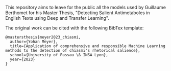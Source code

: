 This repository aims to leave for the public all the models used by Guillaume Berthomet for his Master Thesis, "Detecting Salient Antimetaboles in English Texts using Deep and Transfer Learning".

The original work can be cited with the following BibTex template:
```
@mastersthesis{meyer2023_chiasmi,
  author={Yohan Meyer},
  title={Application of comprehensive and responsible Machine Learning methods to the detection of chiasmi's rhetorical salience},
  school={University of Passau \& INSA Lyon},
  year={2023}
}
```
